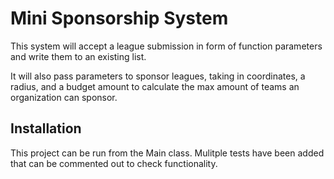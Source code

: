 # Mini Sponsorship System

This system will accept a league submission in form of function parameters and write them to an existing list.

It will also pass parameters to sponsor leagues, taking in coordinates, a radius, and a budget amount to calculate the max amount of teams an organization can sponsor.

## Installation

This project can be run from the Main class. Mulitple tests have been added that can be commented out to check functionality.

